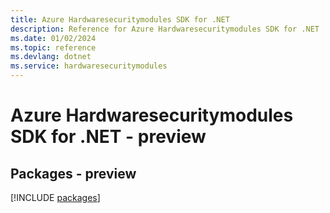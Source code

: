```yaml
---
title: Azure Hardwaresecuritymodules SDK for .NET
description: Reference for Azure Hardwaresecuritymodules SDK for .NET
ms.date: 01/02/2024
ms.topic: reference
ms.devlang: dotnet
ms.service: hardwaresecuritymodules
---
```

# Azure Hardwaresecuritymodules SDK for .NET - preview
## Packages - preview
[!INCLUDE [packages](hardwaresecuritymodules-index.md)]